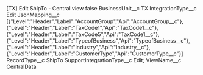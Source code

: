 <?xml version="1.0" encoding="UTF-8"?>
<CustomMetadata xmlns="http://soap.sforce.com/2006/04/metadata" xmlns:xsi="http://www.w3.org/2001/XMLSchema-instance" xmlns:xsd="http://www.w3.org/2001/XMLSchema">
    <label>[TX] Edit ShipTo - Central view</label>
    <protected>false</protected>
    <values>
        <field>BusinessUnit__c</field>
        <value xsi:type="xsd:string">TX</value>
    </values>
    <values>
        <field>IntegrationType__c</field>
        <value xsi:type="xsd:string">Edit</value>
    </values>
    <values>
        <field>JsonMapping__c</field>
        <value xsi:type="xsd:string">[{&quot;Level&quot;:&quot;Header&quot;,&quot;Label&quot;:&quot;AccountGroup&quot;,&quot;Api&quot;:&quot;AccountGroup__c&quot;},{&quot;Level&quot;:&quot;Header&quot;,&quot;Label&quot;:&quot;TaxCode1&quot;,&quot;Api&quot;:&quot;TaxCode1__c&quot;},
{&quot;Level&quot;:&quot;Header&quot;,&quot;Label&quot;:&quot;TaxCode5&quot;,&quot;Api&quot;:&quot;TaxCode1__c&quot;},{&quot;Level&quot;:&quot;Header&quot;,&quot;Label&quot;:&quot;TypeofBusiness&quot;,&quot;Api&quot;:&quot;TypeofBusiness__c&quot;},{&quot;Level&quot;:&quot;Header&quot;,&quot;Label&quot;:&quot;Industry&quot;,&quot;Api&quot;:&quot;Industry__c&quot;},{&quot;Level&quot;:&quot;Header&quot;,&quot;Label&quot;:&quot;CustomerType&quot;,&quot;Api&quot;:&quot;CustomerType__c&quot;}]</value>
    </values>
    <values>
        <field>RecordType__c</field>
        <value xsi:type="xsd:string">ShipTo</value>
    </values>
    <values>
        <field>SupportIntegrationType__c</field>
        <value xsi:type="xsd:string">Edit;</value>
    </values>
    <values>
        <field>ViewName__c</field>
        <value xsi:type="xsd:string">CentralData</value>
    </values>
</CustomMetadata>
